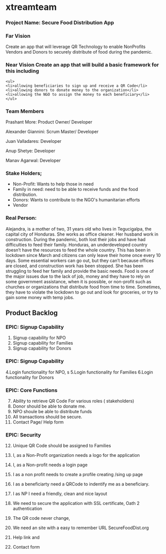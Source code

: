 # xtreamteam

### Project Name: Secure Food Distribution App

### Far Vision<br>
Create an app that will leverage QR Technology to enable NonProfits Vendors and Donors to securely distribute of food during the pandemic. 

### Near Vision Create an app that will build a basic framework for this including
    <ul>
    <li>allowing beneficiaries to sign up and receive a QR Code</li>
    <li>allowing donors to donate money to the organization</li>
    <li>allowing the NGO to assign the money to each beneficiary</li>
    </ul>

### Team Members<br>
Prashant More: Product Owner/ Developer <br>

Alexander Giannini: Scrum Master/ Developer<br>

Juan Valladares: Developer <br>

Anup Shetye: Developer <br>

Manav Agarwal: Developer <br>



### Stake Holders; 
  <ul>
  <li>Non-Profit: Wants to help those in need</li>
  <li>Family in need: need to be able to receive funds and the food distribution.</li>
  <li>Donors: Wants to contribute to the NGO's humanitarian efforts </li>
  <li>Vendor</li>
  </ul>
  
  ### Real Person: 
  
  Alejandra, is a mother of two, 31 years old who lives in Tegucigalpa, the capital city of Honduras. She works as office cleaner. Her husband work in construction. During the pandemic, both lost their jobs and have had difficulties to feed their family. Honduras, an underdeveloped country doesn’t have the resources to feed the whole country. This has been in lockdown since March and citizens can only leave their home once every 10 days. Some essential workers can go out, but they can’t because offices are closed, and construction work has been stopped. She has been struggling to feed her family and provide the basic needs. Food is one of the major issues due to the lack of job, money and they have to rely on some government assistance,  when it is possible, or non-profit such as churches or organizations that distribute food from time to time. Sometimes, they have to violate the lockdown to go out and look for groceries, or try to gain some money with temp jobs.

## Product Backlog
### EPIC: Signup Capability
1. Signup capability for NPO 
2. Signup capability for Families
3. Signup capability for Donors
### EPIC: Signup Capability
4.Login functionality for NPO, s
5.Login functionality for Families
6.Login functionality for Donors

### EPIC: Core Functions
7. Ability to retrieve QR Code For various roles ( stakeholders)
8. Donor should be able to donate me.
9. NPO shoule be able to distribute funds
10. All transactions should be secure.
11. Contact Page/ Help form

### EPIC: Security
12. Unique QR Code should be assigned to Families
 





 1. I, as a Non-Profit organization needs a logo for the application
 2. I, as a Non-profit needs a login page
 3. I as a non profit needs to create a profile creating /sing up page 
 4. I as a beneficiarty need a QRCode to indentify me as a beneficiary.
 5. I as NP I need a friendly,  clean and nice layout
 6. We need to secure the application with SSL certificate, Oath 2 authentication
 7. The QR code never change, 
 8. We need an site with a easy to remember URL SecureFoodDist.org
 9. Help link and 
 10. Contact form
 
 
 
 
  
